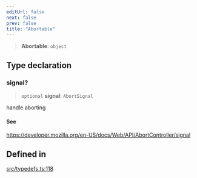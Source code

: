 ```yaml
---
editUrl: false
next: false
prev: false
title: "Abortable"
---
```


> **Abortable**: `object`

## Type declaration

### signal?

> `optional` **signal**: `AbortSignal`

handle aborting

#### See

https://developer.mozilla.org/en-US/docs/Web/API/AbortController/signal

## Defined in

[src/typedefs.ts:118](https://github.com/fabricjs/fabric.js/blob/v6.0.0-rc4/src/typedefs.ts#L118)
